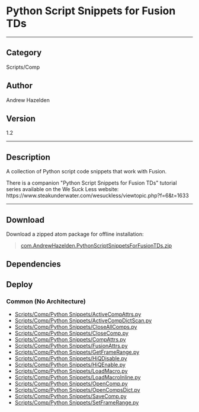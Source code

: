 # Python Script Snippets for Fusion TDs
___

## Category
Scripts/Comp

## Author
Andrew Hazelden

## Version
1.2

___

## Description
<p>A collection of Python script code snippets that work with Fusion.</p>

<p>There is a companion "Python Script Snippets for Fusion TDs" tutorial series available on the We Suck Less website:<br>
https://www.steakunderwater.com/wesuckless/viewtopic.php?f=6&t=1633</p>

___

## Download

Download a zipped atom package for offline installation:
> [com.AndrewHazelden.PythonScriptSnippetsForFusionTDs.zip](https://gitlab.com/WeSuckLess/Reactor/-/archive/master/Reactor-master.zip?path=Atoms/com.AndrewHazelden.PythonScriptSnippetsForFusionTDs)  

## Dependencies

## Deploy

### Common (No Architecture)

<ul>
<li><a href="https://gitlab.com/WeSuckLess/Reactor/-/blob/master/Atoms/com.AndrewHazelden.PythonScriptSnippetsForFusionTDs/Scripts/Comp/Python Snippets/ActiveCompAttrs.py?ref_type=heads">Scripts/Comp/Python Snippets/ActiveCompAttrs.py</a></li>
<li><a href="https://gitlab.com/WeSuckLess/Reactor/-/blob/master/Atoms/com.AndrewHazelden.PythonScriptSnippetsForFusionTDs/Scripts/Comp/Python Snippets/ActiveCompDictScan.py?ref_type=heads">Scripts/Comp/Python Snippets/ActiveCompDictScan.py</a></li>
<li><a href="https://gitlab.com/WeSuckLess/Reactor/-/blob/master/Atoms/com.AndrewHazelden.PythonScriptSnippetsForFusionTDs/Scripts/Comp/Python Snippets/CloseAllComps.py?ref_type=heads">Scripts/Comp/Python Snippets/CloseAllComps.py</a></li>
<li><a href="https://gitlab.com/WeSuckLess/Reactor/-/blob/master/Atoms/com.AndrewHazelden.PythonScriptSnippetsForFusionTDs/Scripts/Comp/Python Snippets/CloseComp.py?ref_type=heads">Scripts/Comp/Python Snippets/CloseComp.py</a></li>
<li><a href="https://gitlab.com/WeSuckLess/Reactor/-/blob/master/Atoms/com.AndrewHazelden.PythonScriptSnippetsForFusionTDs/Scripts/Comp/Python Snippets/CompAttrs.py?ref_type=heads">Scripts/Comp/Python Snippets/CompAttrs.py</a></li>
<li><a href="https://gitlab.com/WeSuckLess/Reactor/-/blob/master/Atoms/com.AndrewHazelden.PythonScriptSnippetsForFusionTDs/Scripts/Comp/Python Snippets/FusionAttrs.py?ref_type=heads">Scripts/Comp/Python Snippets/FusionAttrs.py</a></li>
<li><a href="https://gitlab.com/WeSuckLess/Reactor/-/blob/master/Atoms/com.AndrewHazelden.PythonScriptSnippetsForFusionTDs/Scripts/Comp/Python Snippets/GetFrameRange.py?ref_type=heads">Scripts/Comp/Python Snippets/GetFrameRange.py</a></li>
<li><a href="https://gitlab.com/WeSuckLess/Reactor/-/blob/master/Atoms/com.AndrewHazelden.PythonScriptSnippetsForFusionTDs/Scripts/Comp/Python Snippets/HiQDisable.py?ref_type=heads">Scripts/Comp/Python Snippets/HiQDisable.py</a></li>
<li><a href="https://gitlab.com/WeSuckLess/Reactor/-/blob/master/Atoms/com.AndrewHazelden.PythonScriptSnippetsForFusionTDs/Scripts/Comp/Python Snippets/HiQEnable.py?ref_type=heads">Scripts/Comp/Python Snippets/HiQEnable.py</a></li>
<li><a href="https://gitlab.com/WeSuckLess/Reactor/-/blob/master/Atoms/com.AndrewHazelden.PythonScriptSnippetsForFusionTDs/Scripts/Comp/Python Snippets/LoadMacro.py?ref_type=heads">Scripts/Comp/Python Snippets/LoadMacro.py</a></li>
<li><a href="https://gitlab.com/WeSuckLess/Reactor/-/blob/master/Atoms/com.AndrewHazelden.PythonScriptSnippetsForFusionTDs/Scripts/Comp/Python Snippets/LoadMacroInline.py?ref_type=heads">Scripts/Comp/Python Snippets/LoadMacroInline.py</a></li>
<li><a href="https://gitlab.com/WeSuckLess/Reactor/-/blob/master/Atoms/com.AndrewHazelden.PythonScriptSnippetsForFusionTDs/Scripts/Comp/Python Snippets/OpenComp.py?ref_type=heads">Scripts/Comp/Python Snippets/OpenComp.py</a></li>
<li><a href="https://gitlab.com/WeSuckLess/Reactor/-/blob/master/Atoms/com.AndrewHazelden.PythonScriptSnippetsForFusionTDs/Scripts/Comp/Python Snippets/OpenCompsDict.py?ref_type=heads">Scripts/Comp/Python Snippets/OpenCompsDict.py</a></li>
<li><a href="https://gitlab.com/WeSuckLess/Reactor/-/blob/master/Atoms/com.AndrewHazelden.PythonScriptSnippetsForFusionTDs/Scripts/Comp/Python Snippets/SaveComp.py?ref_type=heads">Scripts/Comp/Python Snippets/SaveComp.py</a></li>
<li><a href="https://gitlab.com/WeSuckLess/Reactor/-/blob/master/Atoms/com.AndrewHazelden.PythonScriptSnippetsForFusionTDs/Scripts/Comp/Python Snippets/SetFrameRange.py?ref_type=heads">Scripts/Comp/Python Snippets/SetFrameRange.py</a></li>
</ul>
